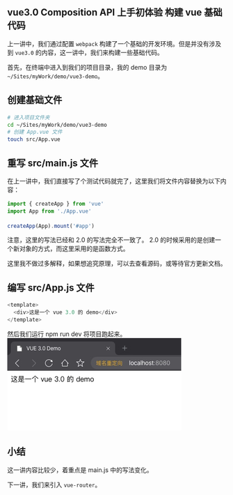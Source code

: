 ## vue3.0 Composition API 上手初体验 构建 vue 基础代码

上一讲中，我们通过配置 `webpack` 构建了一个基础的开发环境。但是并没有涉及到 `vue3.0` 的内容，这一讲中，我们来构建一些基础代码。

首先，在终端中进入到我们的项目目录，我的 demo 目录为 `~/Sites/myWork/demo/vue3-demo`。

## 创建基础文件

```bash
# 进入项目文件夹
cd ~/Sites/myWork/demo/vue3-demo
# 创建 App.vue 文件
touch src/App.vue
```

## 重写 src/main.js 文件

在上一讲中，我们直接写了个测试代码就完了，这里我们将文件内容替换为以下内容：

```js
import { createApp } from 'vue'
import App from './App.vue'

createApp(App).mount('#app')
```

注意，这里的写法已经和 2.0 的写法完全不一致了。 2.0 的时候采用的是创建一个新对象的方式，而这里采用的是函数方式。

这里我不做过多解释，如果想追究原理，可以去查看源码，或等待官方更新文档。

## 编写 src/App.js 文件

```js
<template>
  <div>这是一个 vue 3.0 的 demo</div>
</template>
```

然后我们运行 npm run dev 将项目跑起来。
![](./images/aHR0cHM6Ly9naXRlZS5jb20vZnVuZ2xlby9teS1hcnRpY2xlLWltYWdlL3Jhdy9tYXN0ZXIvaW1hZ2UvNmYvNDY1MjdlM2Y5ZjgyYjhjYTQyYWUxZDM4MmRkYmE0LmpwZw.jpg)

## 小结
这一讲内容比较少，着重点是 main.js 中的写法变化。

下一讲，我们来引入 `vue-router`。
